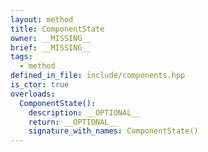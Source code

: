 ```yaml
---
layout: method
title: ComponentState
owner: __MISSING__
brief: __MISSING__
tags:
  - method
defined_in_file: include/components.hpp
is_ctor: true
overloads:
  ComponentState():
    description: __OPTIONAL__
    return: __OPTIONAL__
    signature_with_names: ComponentState()
---
```

